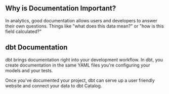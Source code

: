 ## Why is Documentation Important?

In analytics, good documentation allows users and developers to answer their own questions. Things like "what does this data mean?" or "how is this field calculated?"

## dbt Documentation
dbt brings documentation right into your development workflow. In dbt, you create documentation in the same YAML files you're configuring your models and your tests.

Once you've documented your project, dbt can serve up a user friendly website and connect your data to dbt Catalog.
